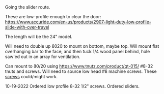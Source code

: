 Going the slider route.

These are low-profile enough to clear the door:
https://www.accuride.com/en-us/products/2907-light-duty-low-profile-slide-with-over-travel

The length will be the 24" model.

Will need to double up 8020 to mount on bottom, maybe top.  Will mount flat overhanging bar to the face, and then tuck 1/4 wood panel behind, hole saw'ed out in an array for ventilation.

Can mount to 80/20 using https://www.tnutz.com/product/qt-015/ #8-32 tnuts and screws.  Will need to source low head #8 machine screws.  These [screws](https://www.mcmaster.com/90357A003/) could/might work.

10-19-2022
Ordered low profile 8-32 1/2" screws.
Ordered sliders.
